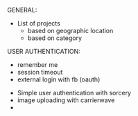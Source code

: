 <!-- TODO FOR MVP -->

GENERAL:

+ List of projects
  + based on geographic location
  + based on category




USER AUTHENTICATION:
- remember me
- session timeout
- external login with fb (oauth)




<!-- COMPLETE -->

- Simple user authentication with sorcery
- image uploading with carrierwave
- 
